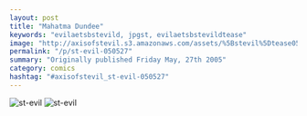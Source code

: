 ```yaml
---
layout: post
title: "Mahatma Dundee"
keywords: "evilaetsbstevild, jpgst, evilaetsbstevildtease"
image: "http://axisofstevil.s3.amazonaws.com/assets/%5Bstevil%5Dtease05-26-05.jpg"
permalink: "/p/st-evil-050527"
summary: "Originally published Friday May, 27th 2005"
category: comics
hashtag: "#axisofstevil_st-evil-050527"
---
```


![st-evil](http://axisofstevil.s3.amazonaws.com/assets/%5Bstevil%5Dtease05-26-05.jpg)
![st-evil](http://axisofstevil.s3.amazonaws.com/assets/%5Bstevil%5D05-27-05.jpg)
